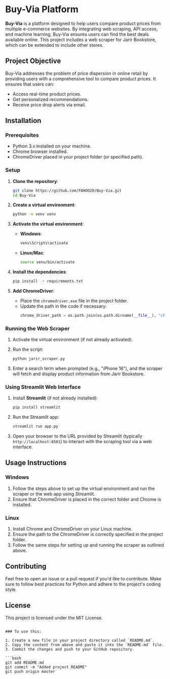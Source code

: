 # Buy-Via Platform

**Buy-Via** is a platform designed to help users compare product prices from multiple e-commerce websites. By integrating web scraping, API access, and machine learning, Buy-Via ensures users can find the best deals available online. This project includes a web scraper for Jarir Bookstore, which can be extended to include other stores.

## Project Objective

Buy-Via addresses the problem of price dispersion in online retail by providing users with a comprehensive tool to compare product prices. It ensures that users can:
- Access real-time product prices.
- Get personalized recommendations.
- Receive price drop alerts via email.

## Installation

### Prerequisites

- Python 3.x installed on your machine.
- Chrome browser installed.
- ChromeDriver placed in your project folder (or specified path).

### Setup

1. **Clone the repository**:
   ```bash
   git clone https://github.com/FAHOO20/Buy-Via.git
   cd Buy-Via
   ```

2. **Create a virtual environment**:
   ```bash
   python -m venv venv
   ```

3. **Activate the virtual environment**:
   - **Windows**:
     ```bash
     venv\Scripts\activate
     ```
   - **Linux/Mac**:
     ```bash
     source venv/bin/activate
     ```

4. **Install the dependencies**:
   ```bash
   pip install -r requirements.txt
   ```

5. **Add ChromeDriver**:
   - Place the `chromedriver.exe` file in the project folder.
   - Update the path in the code if necessary:
     ```python
     chrome_driver_path = os.path.join(os.path.dirname(__file__), "chromedriver.exe")
     ```

### Running the Web Scraper

1. Activate the virtual environment (if not already activated).
2. Run the script:
   ```bash
   python jarir_scraper.py
   ```

3. Enter a search term when prompted (e.g., "iPhone 16"), and the scraper will fetch and display product information from Jarir Bookstore.

### Using Streamlit Web Interface

1. Install **Streamlit** (if not already installed):
   ```bash
   pip install streamlit
   ```

2. Run the Streamlit app:
   ```bash
   streamlit run app.py
   ```

3. Open your browser to the URL provided by Streamlit (typically `http://localhost:8501`) to interact with the scraping tool via a web interface.

## Usage Instructions

### Windows
1. Follow the steps above to set up the virtual environment and run the scraper or the web app using Streamlit.
2. Ensure that ChromeDriver is placed in the correct folder and Chrome is installed.

### Linux
1. Install Chrome and ChromeDriver on your Linux machine.
2. Ensure the path to the ChromeDriver is correctly specified in the project folder.
3. Follow the same steps for setting up and running the scraper as outlined above.

## Contributing

Feel free to open an issue or a pull request if you'd like to contribute. Make sure to follow best practices for Python and adhere to the project's coding style.

## License

This project is licensed under the MIT License.
```

### To use this:

1. Create a new file in your project directory called `README.md`.
2. Copy the content from above and paste it into the `README.md` file.
3. Commit the changes and push to your GitHub repository.

```bash
git add README.md
git commit -m "Added project README"
git push origin master
```
